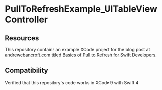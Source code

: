 # PullToRefreshExample_UITableViewController

## Resources
This repository contains an example XCode project for the blog post at [andrewcbancroft.com](http://www.andrewcbancroft.com) titled [Basics of Pull to Refresh for Swift Developers](http://www.andrewcbancroft.com/2015/03/17/basics-of-pull-to-refresh-for-swift-developers/).

## Compatibility
Verified that this repository's code works in XCode 9 with Swift 4

